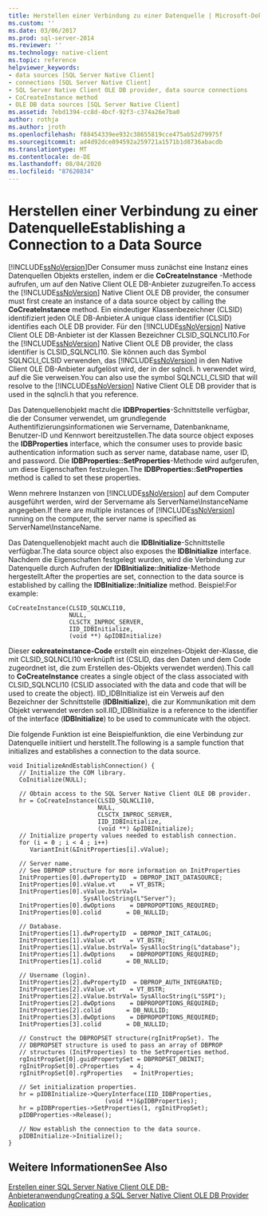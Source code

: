 ```yaml
---
title: Herstellen einer Verbindung zu einer Datenquelle | Microsoft-Dokumentation
ms.custom: ''
ms.date: 03/06/2017
ms.prod: sql-server-2014
ms.reviewer: ''
ms.technology: native-client
ms.topic: reference
helpviewer_keywords:
- data sources [SQL Server Native Client]
- connections [SQL Server Native Client]
- SQL Server Native Client OLE DB provider, data source connections
- CoCreateInstance method
- OLE DB data sources [SQL Server Native Client]
ms.assetid: 7ebd1394-cc8d-4bcf-92f3-c374a26e7ba0
author: rothja
ms.author: jroth
ms.openlocfilehash: f88454339ee932c38655819cce475ab52d79975f
ms.sourcegitcommit: ad4d92dce894592a259721a1571b1d8736abacdb
ms.translationtype: MT
ms.contentlocale: de-DE
ms.lasthandoff: 08/04/2020
ms.locfileid: "87620834"
---
```

# <a name="establishing-a-connection-to-a-data-source"></a><span data-ttu-id="324bf-102">Herstellen einer Verbindung zu einer Datenquelle</span><span class="sxs-lookup"><span data-stu-id="324bf-102">Establishing a Connection to a Data Source</span></span>
  <span data-ttu-id="324bf-103">[!INCLUDE[ssNoVersion](../../includes/ssnoversion-md.md)]Der Consumer muss zunächst eine Instanz eines Datenquellen Objekts erstellen, indem er die **CoCreateInstance** -Methode aufrufen, um auf den Native Client OLE DB-Anbieter zuzugreifen.</span><span class="sxs-lookup"><span data-stu-id="324bf-103">To access the [!INCLUDE[ssNoVersion](../../includes/ssnoversion-md.md)] Native Client OLE DB provider, the consumer must first create an instance of a data source object by calling the **CoCreateInstance** method.</span></span> <span data-ttu-id="324bf-104">Ein eindeutiger Klassenbezeichner (CLSID) identifiziert jeden OLE DB-Anbieter.</span><span class="sxs-lookup"><span data-stu-id="324bf-104">A unique class identifier (CLSID) identifies each OLE DB provider.</span></span> <span data-ttu-id="324bf-105">Für den [!INCLUDE[ssNoVersion](../../includes/ssnoversion-md.md)] Native Client OLE DB-Anbieter ist der Klassen Bezeichner CLSID_SQLNCLI10.</span><span class="sxs-lookup"><span data-stu-id="324bf-105">For the [!INCLUDE[ssNoVersion](../../includes/ssnoversion-md.md)] Native Client OLE DB provider, the class identifier is CLSID_SQLNCLI10.</span></span> <span data-ttu-id="324bf-106">Sie können auch das Symbol SQLNCLI_CLSID verwenden, das [!INCLUDE[ssNoVersion](../../includes/ssnoversion-md.md)] in den Native Client OLE DB-Anbieter aufgelöst wird, der in der sqlncli. h verwendet wird, auf die Sie verweisen.</span><span class="sxs-lookup"><span data-stu-id="324bf-106">You can also use the symbol SQLNCLI_CLSID that will resolve to the [!INCLUDE[ssNoVersion](../../includes/ssnoversion-md.md)] Native Client OLE DB provider that is used in the sqlncli.h that you reference.</span></span>  
  
 <span data-ttu-id="324bf-107">Das Datenquellenobjekt macht die **IDBProperties**-Schnittstelle verfügbar, die der Consumer verwendet, um grundlegende Authentifizierungsinformationen wie Servername, Datenbankname, Benutzer-ID und Kennwort bereitzustellen.</span><span class="sxs-lookup"><span data-stu-id="324bf-107">The data source object exposes the **IDBProperties** interface, which the consumer uses to provide basic authentication information such as server name, database name, user ID, and password.</span></span> <span data-ttu-id="324bf-108">Die **IDBProperties::SetProperties**-Methode wird aufgerufen, um diese Eigenschaften festzulegen.</span><span class="sxs-lookup"><span data-stu-id="324bf-108">The **IDBProperties::SetProperties** method is called to set these properties.</span></span>  
  
 <span data-ttu-id="324bf-109">Wenn mehrere Instanzen von [!INCLUDE[ssNoVersion](../../includes/ssnoversion-md.md)] auf dem Computer ausgeführt werden, wird der Servername als ServerName\InstanceName angegeben.</span><span class="sxs-lookup"><span data-stu-id="324bf-109">If there are multiple instances of [!INCLUDE[ssNoVersion](../../includes/ssnoversion-md.md)] running on the computer, the server name is specified as ServerName\InstanceName.</span></span>  
  
 <span data-ttu-id="324bf-110">Das Datenquellenobjekt macht auch die **IDBInitialize**-Schnittstelle verfügbar.</span><span class="sxs-lookup"><span data-stu-id="324bf-110">The data source object also exposes the **IDBInitialize** interface.</span></span> <span data-ttu-id="324bf-111">Nachdem die Eigenschaften festgelegt wurden, wird die Verbindung zur Datenquelle durch Aufrufen der **IDBInitialize::Initialize**-Methode hergestellt.</span><span class="sxs-lookup"><span data-stu-id="324bf-111">After the properties are set, connection to the data source is established by calling the **IDBInitialize::Initialize** method.</span></span> <span data-ttu-id="324bf-112">Beispiel:</span><span class="sxs-lookup"><span data-stu-id="324bf-112">For example:</span></span>  
  
```  
CoCreateInstance(CLSID_SQLNCLI10,   
                 NULL,   
                 CLSCTX_INPROC_SERVER,  
                 IID_IDBInitialize,   
                 (void **) &pIDBInitialize)  
```  
  
 <span data-ttu-id="324bf-113">Dieser **cokreateinstance-Code** erstellt ein einzelnes-Objekt der-Klasse, die mit CLSID_SQLNCLI10 verknüpft ist (CSLID, das den Daten und dem Code zugeordnet ist, die zum Erstellen des-Objekts verwendet werden).</span><span class="sxs-lookup"><span data-stu-id="324bf-113">This call to **CoCreateInstance** creates a single object of the class associated with CLSID_SQLNCLI10 (CSLID associated with the data and code that will be used to create the object).</span></span> <span data-ttu-id="324bf-114">IID_IDBInitialize ist ein Verweis auf den Bezeichner der Schnittstelle (**IDBInitialize**), die zur Kommunikation mit dem Objekt verwendet werden soll.</span><span class="sxs-lookup"><span data-stu-id="324bf-114">IID_IDBInitialize is a reference to the identifier of the interface (**IDBInitialize**) to be used to communicate with the object.</span></span>  
  
 <span data-ttu-id="324bf-115">Die folgende Funktion ist eine Beispielfunktion, die eine Verbindung zur Datenquelle initiiert und herstellt.</span><span class="sxs-lookup"><span data-stu-id="324bf-115">The following is a sample function that initializes and establishes a connection to the data source.</span></span>  
  
```  
void InitializeAndEstablishConnection() {  
   // Initialize the COM library.  
   CoInitialize(NULL);  
  
   // Obtain access to the SQL Server Native Client OLE DB provider.  
   hr = CoCreateInstance(CLSID_SQLNCLI10,   
                         NULL,   
                         CLSCTX_INPROC_SERVER,  
                         IID_IDBInitialize,   
                         (void **) &pIDBInitialize);  
   // Initialize property values needed to establish connection.  
   for (i = 0 ; i < 4 ; i++)   
      VariantInit(&InitProperties[i].vValue);  
  
   // Server name.  
   // See DBPROP structure for more information on InitProperties  
   InitProperties[0].dwPropertyID  = DBPROP_INIT_DATASOURCE;  
   InitProperties[0].vValue.vt    = VT_BSTR;  
   InitProperties[0].vValue.bstrVal=   
                     SysAllocString(L"Server");  
   InitProperties[0].dwOptions    = DBPROPOPTIONS_REQUIRED;  
   InitProperties[0].colid       = DB_NULLID;  
  
   // Database.  
   InitProperties[1].dwPropertyID  = DBPROP_INIT_CATALOG;  
   InitProperties[1].vValue.vt    = VT_BSTR;  
   InitProperties[1].vValue.bstrVal= SysAllocString(L"database");  
   InitProperties[1].dwOptions    = DBPROPOPTIONS_REQUIRED;  
   InitProperties[1].colid       = DB_NULLID;  
  
   // Username (login).  
   InitProperties[2].dwPropertyID  = DBPROP_AUTH_INTEGRATED;  
   InitProperties[2].vValue.vt    = VT_BSTR;  
   InitProperties[2].vValue.bstrVal= SysAllocString(L"SSPI");  
   InitProperties[2].dwOptions    = DBPROPOPTIONS_REQUIRED;  
   InitProperties[2].colid       = DB_NULLID;  
   InitProperties[3].dwOptions    = DBPROPOPTIONS_REQUIRED;  
   InitProperties[3].colid       = DB_NULLID;  
  
   // Construct the DBPROPSET structure(rgInitPropSet). The   
   // DBPROPSET structure is used to pass an array of DBPROP   
   // structures (InitProperties) to the SetProperties method.  
   rgInitPropSet[0].guidPropertySet = DBPROPSET_DBINIT;  
   rgInitPropSet[0].cProperties   = 4;  
   rgInitPropSet[0].rgProperties   = InitProperties;  
  
   // Set initialization properties.  
   hr = pIDBInitialize->QueryInterface(IID_IDBProperties,   
                           (void **)&pIDBProperties);  
   hr = pIDBProperties->SetProperties(1, rgInitPropSet);   
   pIDBProperties->Release();  
  
   // Now establish the connection to the data source.  
   pIDBInitialize->Initialize();  
}  
```  
  
## <a name="see-also"></a><span data-ttu-id="324bf-116">Weitere Informationen</span><span class="sxs-lookup"><span data-stu-id="324bf-116">See Also</span></span>  
 [<span data-ttu-id="324bf-117">Erstellen einer SQL Server Native Client OLE DB-Anbieteranwendung</span><span class="sxs-lookup"><span data-stu-id="324bf-117">Creating a SQL Server Native Client OLE DB Provider Application</span></span>](creating-a-sql-server-native-client-ole-db-provider-application.md)  
  
  
